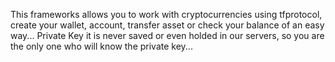 This frameworks allows you to work with cryptocurrencies using tfprotocol, create your wallet, account, transfer asset or check your balance of an easy way... Private Key it is never saved or even holded in our servers, so you are the only one who will know the private key...
